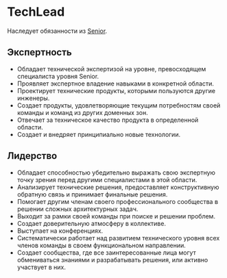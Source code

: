 # TechLead

Наследует обязанности из [Senior](../senior.md).

## Экспертность

- Обладает технической экспертизой на уровне, превосходящем специалиста уровня Senior.
- Проявляет экспертное владение навыками в конкретной области.
- Проектирует технические продукты, которыми пользуются другие инженеры.
- Создает продукты, удовлетворяющие текущим потребностям своей команды и команд из других доменных зон.
- Отвечает за техническое качество продукта в определенной области.
- Создает и внедряет принципиально новые технологии.

## Лидерство

- Обладает способностью убедительно выражать свою экспертную точку зрения перед другими специалистами в этой области.
- Анализирует технические решения, предоставляет конструктивную обратную связь и принимает финальные решения.
- Помогает другим членам своего профессионального сообщества в решении сложных архитектурных задач.
- Выходит за рамки своей команды при поиске и решении проблем.
- Создает доверительную атмосферу в коллективе.
- Выступает на конференциях.
- Систематически работает над развитием технического уровня всех членов команды в своем функциональном направлении.
- Создает сообщества, где все заинтересованные лица могут обмениваться знаниями и разрабатывать решения, или активно участвует в них.
